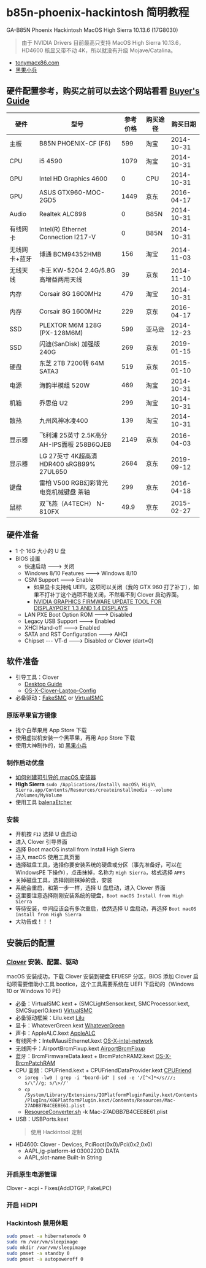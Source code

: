 # b85n-phoenix-hackintosh 简明教程
GA-B85N Phoenix Hackintosh MacOS High Sierra 10.13.6 (17G8030)
> 由于 NVIDIA Drivers 目前最高只支持 MacOS High Sierra 10.13.6，HD4600 核显又带不动 4K，所以就没有升级 Mojave/Catalina。
* [tonymacx86.com](https://www.tonymacx86.com/)
* [黑果小兵](https://blog.daliansky.net/)


## 硬件配置参考，购买之前可以去这个网站看看 [Buyer's Guide](https://www.tonymacx86.com/buyersguide/building-a-customac-hackintosh-the-ultimate-buyers-guide/)
| 硬件 | 型号 | 参考价格 | 购买途径 | 购买日期 |
| ----- | ----- | ----- | ----- | ----- |
| 主板 | B85N PHOENIX-CF (F6) | 599 | 淘宝 | 2014-10-31 |
| CPU | i5 4590 | 1079 | 淘宝 | 2014-10-31 |
| GPU | Intel HD Graphics 4600 | 0 | CPU | 2014-10-31 |
| GPU | ASUS GTX960-MOC-2GD5 | 1449 | 京东 | 2016-04-17 |
| Audio | Realtek ALC898 | 0 | B85N | 2014-10-31 |
| 有线网卡 | Intel(R) Ethernet Connection I217-V | 0 | B85N | 2014-10-31 |
| 无线网卡+蓝牙 | 博通 BCM94352HMB | 156 | 淘宝 | 2014-11-03 |
| 无线天线 | 卡王 KW-5204 2.4G/5.8G高增益两用天线 | 39 | 京东 | 2014-11-10 | 
| 内存 | Corsair 8G 1600MHz | 479 | 淘宝 | 2014-10-31 | 
| 内存 | Corsair 8G 1600MHz | 229 | 京东 | 2016-04-17 | 
| SSD | PLEXTOR M6M 128G (PX-128M6M) | 599 | 亚马逊 | 2014-12-23 |
| SSD | 闪迪(SanDisk) 加强版 240G | 269 | 京东 | 2019-01-15 |
| 硬盘 | 东芝 2TB 7200转 64M SATA3 | 519 | 京东 | 2015-01-10 |
| 电源 | 海韵半模组 520W | 469 | 淘宝 | 2014-10-31 |
| 机箱 | 乔思伯 U2 | 299 | 淘宝 | 2014-10-31 |
| 散热 | 九州风神冰凌400 | 139 | 淘宝 | 2014-10-31 |
| 显示器 | 飞利浦 25英寸 2.5K高分 AH-IPS面板 258B6QJEB | 2149 | 京东 | 2016-04-03 |
| 显示器 | LG 27英寸 4K超高清 HDR400 sRGB99% 27UL650 | 2684 | 京东 | 2019-09-12 |
| 键盘 | 雷柏 V500 RGB幻彩背光 电竞机械键盘 茶轴 | 299 | 京东 | 2016-04-18 |
| 鼠标 | 双飞燕（A4TECH） N-810FX | 49.9 | 京东 | 2015-02-27 |


## 硬件准备
* 1 个 16G 大小的 U 盘
* BIOS 设置
    * 快速启动 ---> 关闭
    * Windows 8/10 Features ---> Windows 8/10
    * CSM Support ---> Enable
        * 如果显卡支持纯 UEFI，这项可以关闭（我的 GTX 960 打了补丁），如果不打补丁这个选项不能关闭，不然看不到 Clover 启动界面。
        * [NVIDIA GRAPHICS FIRMWARE UPDATE TOOL FOR DISPLAYPORT 1.3 AND 1.4 DISPLAYS](https://www.nvidia.com/en-us/drivers/nv-uefi-update-x64/)
    * LAN PXE Boot Option ROM ---> Disabled
    * Legacy USB Support ---> Enabled
    * XHCI Hand-off ---> Enabled
    * SATA and RST Configuration ---> AHCI
    * Chipset --- VT-d ---> Disabled or Clover (dart=0) 


## 软件准备
* 引导工具：Clover
    * [Desktop Guide](https://hackintosh.gitbook.io/-r-hackintosh-vanilla-desktop-guide/config.plist-per-hardware/haswell)
    * [OS-X-Clover-Laptop-Config](https://github.com/RehabMan/OS-X-Clover-Laptop-Config)
* 必备驱动：[FakeSMC](https://bitbucket.org/RehabMan/os-x-fakesmc-kozlek/downloads/) or [VirtualSMC](https://github.com/acidanthera/VirtualSMC)

### 原版苹果官方镜像
* 找个白苹果用 App Store 下载
* 使用虚拟机安装一个黑苹果，再用 App Store 下载
* 使用大神制作的，如 [黑果小兵](https://blog.daliansky.net/)


### 制作启动优盘
* [如何创建可引导的 macOS 安装器](https://support.apple.com/zh-cn/HT201372)
* **High Sierra** `sudo /Applications/Install\ macOS\ High\ Sierra.app/Contents/Resources/createinstallmedia --volume /Volumes/MyVolume`
* 使用工具 [balenaEtcher](https://www.balena.io/etcher/)

### 安装
* 开机按 `F12` 选择 U 盘启动
* 进入 Clover 引导界面
* 选择 Boot macOS install from Install High Sierra
* 进入 macOS 使用工具页面
* 选择磁盘工具，选择你要安装系统的硬盘或分区（事先准备好，可以在 WindowsPE 下操作），点击抹掉，名称为 `High Sierra`，格式选择 `APFS`
* 关掉磁盘工具，选择刚刚抹掉的盘，安装
* 系统会重启，和第一步一样，选择 U 盘启动，进入 Clover 界面
* 这里要注意选择刚刚安装系统的硬盘，`Boot macOS Install from High Sierra`
* 等待安装，中间应该会有多次重启，依然选择 U 盘启动，再选择 `Boot macOS Install from High Sierra`
* 大功告成！！！


## 安装后的配置
### [Clover](https://sourceforge.net/projects/cloverefiboot/) 安装、配置、驱动
macOS 安装成功，下载 Clover 安装到硬盘 EFI/ESP 分区，BIOS 添加 Clover 启动项需要借助小工具 bootice，这个工具需要系统在 UEFI 下启动的（Windows 10 or Windows 10 PE)
* 必备：VirtualSMC.kext + (SMCLightSensor.kext, SMCProcessor.kext, SMCSuperIO.kext) [VirtualSMC](https://github.com/acidanthera/VirtualSMC)
* 必备驱动框架：Lilu.kext [Lilu](https://github.com/acidanthera/Lilu)
* 显卡：WhateverGreen.kext [WhateverGreen](https://github.com/acidanthera/WhateverGreen)
* 声卡：AppleALC.kext [AppleALC](https://github.com/acidanthera/AppleALC)
* 有线网卡：IntelMausiEthernet.kext [OS-X-intel-network](https://bitbucket.org/RehabMan/os-x-intel-network/downloads/)
* 无线网卡：AirportBrcmFixup.kext [AirportBrcmFixup](https://github.com/acidanthera/AirportBrcmFixup)
* 蓝牙：BrcmFirmwareData.kext + BrcmPatchRAM2.kext [OS-X-BrcmPatchRAM](https://bitbucket.org/RehabMan/os-x-brcmpatchram/downloads/)
* CPU 变频：CPUFriend.kext + CPUFriendDataProvider.kext [CPUFriend](https://github.com/acidanthera/CPUFriend)
    * `ioreg -lw0 | grep -i "board-id" | sed -e '/[^<]*</s///; s/\"//g; s/\>//'`
    * `cp /System/Library/Extensions/IOPlatformPluginFamily.kext/Contents/PlugIns/X86PlatformPlugin.kext/Contents/Resources/Mac-27ADBB7B4CEE8E61.plist .`
    * [ResourceConverter.sh](https://github.com/acidanthera/CPUFriend/raw/master/Tools/ResourceConverter.sh) -k Mac-27ADBB7B4CEE8E61.plist
* USB：USBPorts.kext
    > 使用 Hackintool 定制
* HD4600: Clover - Devices, PciRoot(0x0)/Pci(0x2,0x0)
    * AAPL,ig-platform-id    0300220D    DATA
    * AAPL,slot-name    Built-In    String

### 开启原生电源管理
Clover - acpi - Fixes(AddDTGP, FakeLPC) 

### 开启 HiDPI


###  Hackintosh 禁用休眠
```bash
sudo pmset -a hibernatemode 0
sudo rm /var/vm/sleepimage
sudo mkdir /var/vm/sleepimage
sudo pmset -a standby 0
sudo pmset -a autopoweroff 0
```